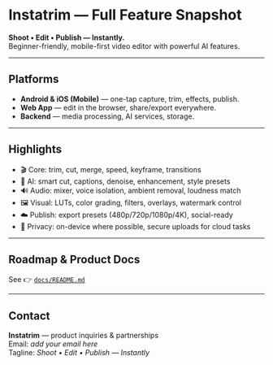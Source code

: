 # Instatrim — Full Feature Snapshot  

**Shoot • Edit • Publish — Instantly.**  
Beginner-friendly, mobile-first video editor with powerful AI features.  

---

## Platforms  
- **Android & iOS (Mobile)** — one-tap capture, trim, effects, publish.  
- **Web App** — edit in the browser, share/export everywhere.  
- **Backend** — media processing, AI services, storage.  

---

## Highlights  
- 🎬 Core: trim, cut, merge, speed, keyframe, transitions  
- 🤖 AI: smart cut, captions, denoise, enhancement, style presets  
- 🔊 Audio: mixer, voice isolation, ambient removal, loudness match  
- 🖼️ Visual: LUTs, color grading, filters, overlays, watermark control  
- ☁️ Publish: export presets (480p/720p/1080p/4K), social-ready  
- 🔐 Privacy: on-device where possible, secure uploads for cloud tasks  

---

## Roadmap & Product Docs  
See 👉 [`docs/README.md`](./README.md)  

---

## Contact  
**Instatrim** — product inquiries & partnerships  
Email: *add your email here*  
Tagline: *Shoot • Edit • Publish — Instantly*
